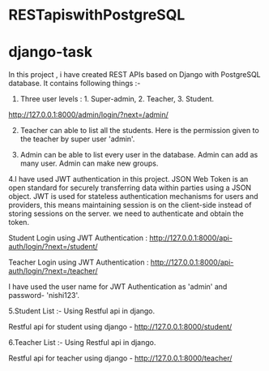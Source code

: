 # RESTapiswithPostgreSQL
# django-task

In this project , i have created REST APIs based on Django with PostgreSQL database. 
It contains following things :-

1. Three user levels : 1. Super-admin, 2. Teacher, 3. Student.

http://127.0.0.1:8000/admin/login/?next=/admin/





2. Teacher can able to list all the students. Here is the permission given to the teacher by super user 'admin'.



3. Admin can be able to list every user in the database. Admin can add as many user. Admin can make new groups. 


 4.I have used JWT authentication in this project.
 JSON Web Token is an open standard for securely transferring data within parties using a JSON object. 
 JWT is used for stateless authentication mechanisms for users and providers, this means maintaining session is on the client-side instead of storing sessions on the server.
 we need to authenticate and obtain the token.
 
 Student Login using JWT Authentication : http://127.0.0.1:8000/api-auth/login/?next=/student/
 
 Teacher Login using JWT Authentication : http://127.0.0.1:8000/api-auth/login/?next=/teacher/
 
 
 
 I have used the user name for JWT Authentication as 'admin' and password- 'nishi123'.
 
 
 
5.Student List :- Using Restful api in django.

Restful api for student using django - http://127.0.0.1:8000/student/





 
 
 
 
 
 6.Teacher List :- Using Restful api in django.
 
 Restful api for teacher using django - http://127.0.0.1:8000/teacher/

 
 
 
 
 
 
